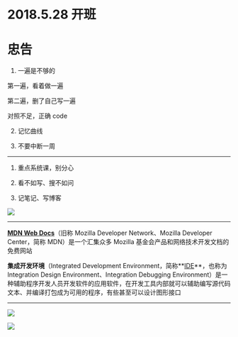 # 2018.5.28 开班

# 忠告

1. 一遍是不够的

第一遍，看着做一遍

第二遍，删了自己写一遍

对照不足，正确 code

2. 记忆曲线

3. 不要中断一周

---

1. 重点系统课，别分心

2. 看不如写、搜不如问

3. 记笔记、写博客

![](https://upload-images.jianshu.io/upload_images/7094266-bc4aaef1a282fba2.png?imageMogr2/auto-orient/strip%7CimageView2/2/w/1240)

---

**[MDN Web Docs](https://zh.wikipedia.org/wiki/MDN_Web_Docs)**（旧称 Mozilla Developer Network、Mozilla Developer Center，简称 MDN）是一个汇集众多 Mozilla 基金会产品和网络技术开发文档的免费网站

**集成开发环境**（Integrated Development Environment，简称**[IDE](https://zh.wikipedia.org/wiki/%E9%9B%86%E6%88%90%E5%BC%80%E5%8F%91%E7%8E%AF%E5%A2%83)**，也称为 Integration Design Environment、Integration Debugging Environment）是一种辅助程序开发人员开发软件的应用软件，在开发工具内部就可以辅助编写源代码文本、并编译打包成为可用的程序，有些甚至可以设计图形接口

---

![](https://upload-images.jianshu.io/upload_images/7094266-8b3d8211de0f71b3.png?imageMogr2/auto-orient/strip%7CimageView2/2/w/1240)

![](https://upload-images.jianshu.io/upload_images/7094266-0b2deda74a9a1c7d.jpg?imageMogr2/auto-orient/strip%7CimageView2/2/w/1240)
